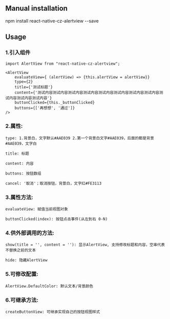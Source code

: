 
## Manual installation

npm install react-native-cz-alertview --save

	

## Usage
###  1.引入组件
```
import AlertView from "react-native-cz-alertview";
```

```
<AlertView
    evaluateView={ (alertView) => {this.alertView = alertView}}
    type={2}
    title={'测试标题'}
    content={'测试内容测试内容测试内容测试内容测试内容测试内容测试内容测试内容测试内容测试内容测试内容'}
    buttonClicked={this._buttonClicked}
    buttons={['再想想', '通过']}
/>
```
###  2.属性:
```
type: 1.背景白，文字默认#AAE039 2.第一个背景白文字#AAE039，后面的都是背景#AAE039，文字白
```
```
title: 标题
```
```
content: 内容
```
```
buttons: 按钮数组
```
```
cancel: '取消'；取消按钮，背景白，文字红#FE3113
```

###  3.属性方法:
```
evaluateView: 赋值当前视图对象
```
```
buttonClicked(index): 按钮点击事件(从左到右 0-N)
```

###  4.供外部调用的方法:
```
show(title = '', content = ''): 显示AlertView, 支持修改标题和内容，空串代表不替换之前的文本
```
```
hide: 隐藏AlertView
```

###  5.可修改配置:
```
AlertView.DefaultColor: 默认文本/背景颜色
```


###  6.可继承方法:
```
createButtonView: 可继承实现自己的按钮视图样式
```
